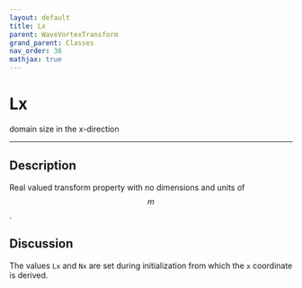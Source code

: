 ```yaml
---
layout: default
title: Lx
parent: WaveVortexTransform
grand_parent: Classes
nav_order: 36
mathjax: true
---
```


#  Lx

domain size in the x-direction


---

## Description
Real valued transform property with no dimensions and units of $$m$$.

## Discussion

The values `Lx` and `Nx` are set during initialization from which the `x` coordinate is derived.

